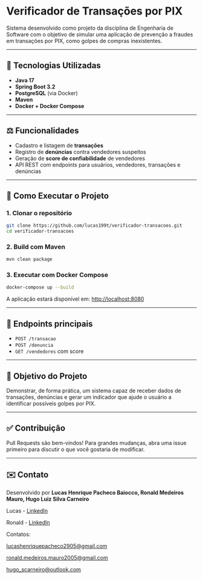 # Verificador de Transações por PIX

Sistema desenvolvido como projeto da disciplina de Engenharia de Software com o objetivo de simular uma aplicação de prevenção a fraudes em transações por PIX, como golpes de compras inexistentes.

---

## 🚀 Tecnologias Utilizadas
- **Java 17**
- **Spring Boot 3.2**
- **PostgreSQL** (via Docker)
- **Maven**
- **Docker + Docker Compose**

---

## ⚖️ Funcionalidades
- Cadastro e listagem de **transações**
- Registro de **denúncias** contra vendedores suspeitos
- Geração de **score de confiabilidade** de vendedores
- API REST com endpoints para usuários, vendedores, transações e denúncias

---

## 🔧 Como Executar o Projeto

### 1. Clonar o repositório
```bash
git clone https://github.com/lucas199t/verificador-transacoes.git
cd verificador-transacoes
```

### 2. Build com Maven
```bash
mvn clean package
```

### 3. Executar com Docker Compose
```bash
docker-compose up --build
```

A aplicação estará disponível em: [http://localhost:8080](http://localhost:8080)

---

## 📢 Endpoints principais
- `POST /transacao`
- `POST /denuncia`
- `GET /vendedores` com score

---

## 💼 Objetivo do Projeto
Demonstrar, de forma prática, um sistema capaz de receber dados de transações, denúncias e gerar um indicador que ajude o usuário a identificar possíveis golpes por PIX.

---

## ✅ Contribuição
Pull Requests são bem-vindos! Para grandes mudanças, abra uma issue primeiro para discutir o que você gostaria de modificar.

---

## ✉️ Contato
Desenvolvido por **Lucas Henrique Pacheco Baiocco, Ronald Medeiros Mauro, Hugo Luiz Silva Carneiro**  

Lucas - [LinkedIn](https://www.linkedin.com/in/lucas-baiocco/)

Ronald - [LinkedIn](https://www.linkedin.com/in/ronald-medeiros-7136411bb/)

Contatos: 

lucashenriquepacheco2905@gmail.com

ronald.medeiros.mauro2005@gmail.com

hugo_scarneiro@outlook.com
